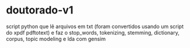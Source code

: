 # doutorado-v1
script python que lê arquivos em txt (foram convertidos usando um script do xpdf pdftotext) e faz o stop_words, tokenizing, stemming, dictionary, corpus, topic modeling e lda com gensim
